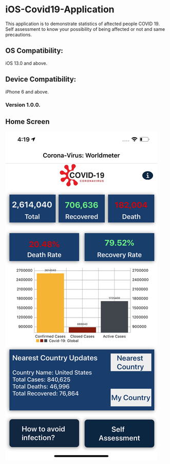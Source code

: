 # iOS-Covid19-Application
This application is to demonstrate statistics of aftected people COVID 19.
Self assessment to know your possibility of being affected or not and same precautions.

## OS Compatibility:
iOS 13.0 and above.

## Device Compatibility: 
iPhone 6 and above.

### Version 1.0.0.

## Home Screen

![ScreenShot](https://github.com/JapneetSingh02/iOS-Covid19-App/blob/master/Screenshots/Simulator%20Screen%20Shot%20-%20iPhone%2011%20Pro%20Max%20-%202020-04-22%20at%2016.19.42.png)
